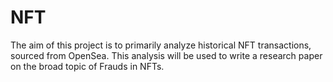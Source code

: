 # NFT
The aim of this project is to primarily analyze historical NFT transactions, sourced from OpenSea. This analysis will be used to write a research paper on the broad topic of Frauds in NFTs. 

